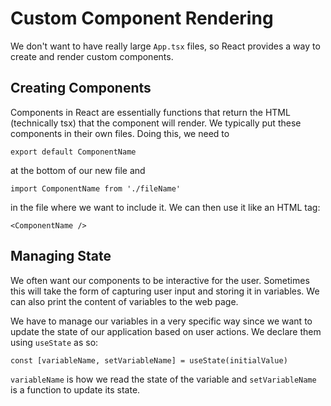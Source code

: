 # Custom Component Rendering

We don't want to have really large `App.tsx` files, so React provides a way to create and render custom components.

## Creating Components

Components in React are essentially functions that return the HTML (technically tsx) that the component will render. We typically put these components in their own files. Doing this, we need to

`export default ComponentName`

at the bottom of our new file and

`import ComponentName from './fileName'`

in the file where we want to include it. We can then use it like an HTML tag:

`<ComponentName />`

## Managing State

We often want our components to be interactive for the user. Sometimes this will take the form of capturing user input and storing it in variables. We can also print the content of variables to the web page.

We have to manage our variables in a very specific way since we want to update the state of our application based on user actions. We declare them using `useState` as so:

`const [variableName, setVariableName] = useState(initialValue)`

`variableName` is how we read the state of the variable and `setVariableName` is a function to update its state.
